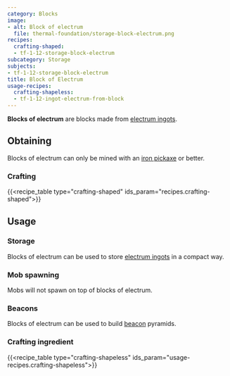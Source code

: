 ```yaml
---
category: Blocks
image:
- alt: Block of electrum
  file: thermal-foundation/storage-block-electrum.png
recipes:
  crafting-shaped:
  - tf-1-12-storage-block-electrum
subcategory: Storage
subjects:
- tf-1-12-storage-block-electrum
title: Block of Electrum
usage-recipes:
  crafting-shapeless:
  - tf-1-12-ingot-electrum-from-block
---
```


**Blocks of electrum** are blocks made from [electrum
ingots](../electrum-ingot/).


Obtaining
---------

Blocks of electrum can only be mined with an [iron
pickaxe](https://minecraft.gamepedia.com/Pickaxe) or better.

### Crafting
{{<recipe_table type="crafting-shaped" ids_param="recipes.crafting-shaped">}}


Usage
-----

### Storage
Blocks of electrum can be used to store [electrum ingots](../electrum-ingot/)
in a compact way.

### Mob spawning
Mobs will not spawn on top of blocks of electrum.

### Beacons
Blocks of electrum can be used to build
[beacon](https://minecraft.gamepedia.com/Beacon) pyramids.

### Crafting ingredient
{{<recipe_table type="crafting-shapeless" ids_param="usage-recipes.crafting-shapeless">}}
